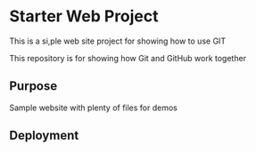 # Starter Web Project

This is a si,ple web site project for showing how to use GIT 

This repository is for showing how Git and GitHub work together

## Purpose

Sample website with plenty of files for demos

## Deployment